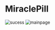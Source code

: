 # MiraclePill

![sucess](https://cloud.githubusercontent.com/assets/9848162/20659639/9d8a262a-b4f9-11e6-85c9-7a1bf39865f4.png)
![mainpage](https://cloud.githubusercontent.com/assets/9848162/20659642/9f926630-b4f9-11e6-95b3-4393acfa9db4.jpg)
